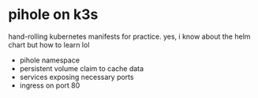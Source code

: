 # pihole on k3s

hand-rolling kubernetes manifests for practice. yes, i know about the helm chart but how to learn lol

* pihole namespace
* persistent volume claim to cache data
* services exposing necessary ports
* ingress on port 80